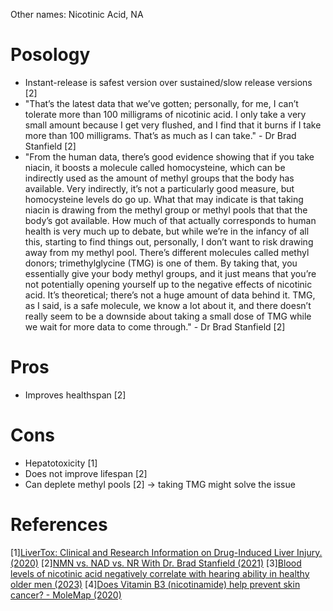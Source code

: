 Other names: Nicotinic Acid, NA

# Posology
- Instant-release is safest version over sustained/slow release versions [2]
- "That’s the latest data that we’ve gotten; personally, for me, I can’t tolerate more than 100 milligrams of nicotinic acid. I only take a very small amount because I get very flushed, and I find that it burns if I take more than 100 milligrams. That’s as much as I can take." - Dr Brad Stanfield [2]
- "From the human data, there’s good evidence showing that if you take niacin, it boosts a molecule called homocysteine, which can be indirectly used as the amount of methyl groups that the body has available. Very indirectly, it’s not a particularly good measure, but homocysteine levels do go up. What that may indicate is that taking niacin is drawing from the methyl group or methyl pools that that the body’s got available.
How much of that actually corresponds to human health is very much up to debate, but while we’re in the infancy of all this, starting to find things out, personally, I don’t want to risk drawing away from my methyl pool. There’s different molecules called methyl donors; trimethylglycine (TMG) is one of them. By taking that, you essentially give your body methyl groups, and it just means that you’re not potentially opening yourself up to the negative effects of nicotinic acid.
It’s theoretical; there’s not a huge amount of data behind it. TMG, as I said, is a safe molecule, we know a lot about it, and there doesn’t really seem to be a downside about taking a small dose of TMG while we wait for more data to come through." - Dr Brad Stanfield [2]

# Pros
- Improves healthspan [2]

# Cons
- Hepatotoxicity [1]
- Does not improve lifespan [2]
- Can deplete methyl pools [2] -> taking TMG might solve the issue

# References
[1][LiverTox: Clinical and Research Information on Drug-Induced Liver Injury. (2020)](https://www.ncbi.nlm.nih.gov/books/NBK548176/#:~:text=Niacin%20can%20cause%20mild%2Dto,severe%20as%20well%20as%20fatal.)
[2][NMN vs. NAD vs. NR With Dr. Brad Stanfield (2021)](https://www.lifespan.io/news/nmn-vs-nad-vs-nr-with-dr-brad-stanfield/)
[3][Blood levels of nicotinic acid negatively correlate with hearing ability in healthy older men (2023)](https://bmcgeriatr.biomedcentral.com/articles/10.1186/s12877-023-03796-3)
[4][Does Vitamin B3 (nicotinamide) help prevent skin cancer? - MoleMap (2020)](https://www.molemap.net.au/skin-cancer/vitamin-b3)
